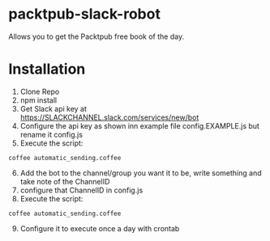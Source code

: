 packtpub-slack-robot
====================

Allows you to get the Packtpub free book of the day.

Installation
============

  1. Clone Repo
  2. npm install
  3. Get Slack api key at https://SLACKCHANNEL.slack.com/services/new/bot
  4. Configure the api key as shown inn example file config.EXAMPLE.js but rename it config.js
  5. Execute the script:

    coffee automatic_sending.coffee

  6. Add the bot to the channel/group you want it to be, write something and take note of the ChannelID
  7. configure that ChannelID in config.js
  8. Execute the script:

    coffee automatic_sending.coffee

  9. Configure it to execute once a day with crontab




